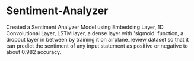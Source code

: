# Sentiment-Analyzer
Created a Sentiment Analyzer Model using Embedding Layer, 1D Convolutional Layer, LSTM layer, a dense layer with 'sigmoid' function, a dropout layer in between  by training it on airplane_review dataset so that it can predict the sentiment of any input statement as positive or negative to about 0.982 accuracy.
